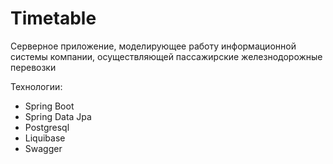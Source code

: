 # Timetable
Серверное приложение, моделирующее работу информационной системы компании, осуществляющей пассажирские железнодорожные перевозки

Технологии:
- Spring Boot
- Spring Data Jpa
- Postgresql
- Liquibase
- Swagger
